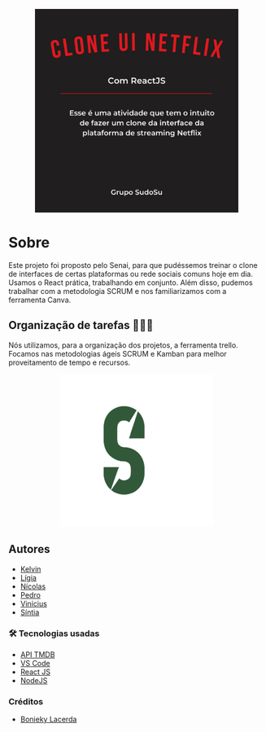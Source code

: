 
<p align="center">
  <img src="img\netflix.png" width="400px" title="hover text">
</p>

# Sobre
Este projeto foi proposto pelo Senai, para que pudéssemos treinar o clone de interfaces de certas plataformas ou rede sociais comuns hoje em dia. 
Usamos o React prática, trabalhando em conjunto. Além disso, pudemos trabalhar com a metodologia SCRUM e nos familiarizamos com a ferramenta Canva.


## Organização de tarefas 🧑‍🤝‍🧑
Nós utilizamos, para a organização dos projetos, a ferramenta trello. Focamos nas metodologias ágeis SCRUM e Kamban para melhor proveitamento de tempo e recursos.

<p align="center">
  <img src="img\sudosu-logo.png" width="300px" title="hover text">
</p>

## Autores
* [Kelvin](https://github.com/Kelvin-rnov/)
* [Lígia](https://github.com/LigiaAlves/)
* [Nícolas ](https://github.com/NicolasScariot)
* [Pedro](https://github.com/pedrooks3034/)
* [Vinícius](https://github.com/ViniciusNB/)
* [Síntia](https://github.com/sintiathafeny)

### 🛠 Tecnologias usadas

* [API TMDB](https://www.themoviedb.org/?language=pt-BR) 
* [VS Code](https://code.visualstudio.com/)
* [React JS](https://pt-br.reactjs.org/)
* [NodeJS](https://nodejs.org/en/)

### Créditos 
* [Bonieky Lacerda](https://www.youtube.com/watch?v=tBweoUiMsDg)
